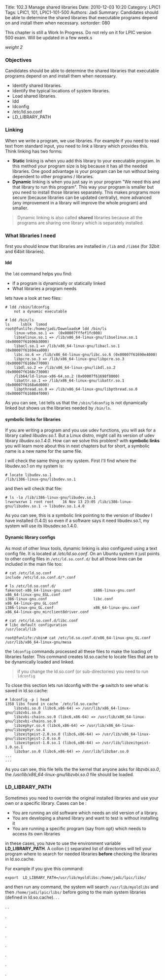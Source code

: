 Title: 102.3 Manage shared libraries
Date: 2010-12-03 10:20
Category: LPIC1
Tags: LPIC1, 101, LPIC1-101-500
Authors: Jadi
Summary: Candidates should be able to determine the shared libraries that executable programs depend on and install them when necessary.
sortorder: 080


<div class="alert alert-danger" role="alert">
  This chapter is still a Work In Progress. Do not rely on it for LPIC version 500 exam. Will be updated in a few week.s
</div>

_weight 2_

### Objectives

Candidates should be able to determine the shared libraries that executable programs depend on and install them when necessary.

* Identify shared libraries.
* Identify the typical locations of system libraries.
* Load shared libraries.
* ldd
* ldconfig
* /etc/ld.so.conf
* LD\_LIBRARY\_PATH

### Linking

When we write a program, we use libraries. For example if you need to read text from standard input, you need to _link_ a library which provides this. Think linking has two forms:

* **Static** linking is when you add this library to your executable program. In this method your program size is big because it has all the needed libraries. One good advantage is your program can be run without being dependent to other programs / libraries.
* **Dynamic** linking is when you just say in your program "We need this and that library to run this program". This way your program is smaller but you need to install those libraries separately. This makes programs more secure \(because libraries can be updated centrally\), more advanced \(any improvement in a library will improve the whole program\) and smaller.

> Dynamic linking is also called **shared** libraries because all the programs are sharing one library which is separately installed.

### What libraries I need

first you should know that libraries are installed in `/lib` and `/lib64` \(for 32bit and 64bit libraries\).

#### ldd

the `ldd` command helps you find:

* If a program is dynamically or statically linked
* What libraries a program needs

lets have a look at two files:

```text
# ldd /sbin/ldconfig
    not a dynamic executable

# ldd /bin/ls
ls     lsblk  lsmod  
root@funlife:/home/jadi/Downloads# ldd /bin/ls
    linux-vdso.so.1 =>  (0x00007fffef1fc000)
    libselinux.so.1 => /lib/x86_64-linux-gnu/libselinux.so.1 (0x00007f61696b3000)
    libacl.so.1 => /lib/x86_64-linux-gnu/libacl.so.1 (0x00007f61694aa000)
    libc.so.6 => /lib/x86_64-linux-gnu/libc.so.6 (0x00007f61690e4000)
    libpcre.so.3 => /lib/x86_64-linux-gnu/libpcre.so.3 (0x00007f6168e77000)
    libdl.so.2 => /lib/x86_64-linux-gnu/libdl.so.2 (0x00007f6168c73000)
    /lib64/ld-linux-x86-64.so.2 (0x00007f61698f8000)
    libattr.so.1 => /lib/x86_64-linux-gnu/libattr.so.1 (0x00007f6168a6d000)
    libpthread.so.0 => /lib/x86_64-linux-gnu/libpthread.so.0 (0x00007f616884f000)
```

As you can see, `ldd` tells us that the `/sbin/ldconfig` is not dynamically linked but shows us the libraries needed by `/bin/ls`.

#### symbolic links for libraries

If you are writing a program and you use udev functions, you will ask for a library called _libudev.so.1_. But a Linux distro, might call its version of udev library _libudev.so.1.4.0_. How can we solve this problem? with **symbolic links** you will learn more about this in next chapters but for short, a symbolic name is a new name for the same file.

I will check the same thing on my system. First I'll find where the libudev.so.1 on my system is:

```text
# locate libudev.so.1
/lib/i386-linux-gnu/libudev.so.1
```

and then will check that file:

```text
# ls -la /lib/i386-linux-gnu/libudev.so.1
lrwxrwxrwx 1 root root    16 Nov 13 23:05 /lib/i386-linux-gnu/libudev.so.1 -> libudev.so.1.4.0
```

As you can see, this is a symbolic link pointing to the version of libudev I have installed \(1.4.0\) so even if a software says it need libudev.so.1, my system will use its libusdev.so.1.4.0.

#### Dynamic library configs

As most of other linux tools, dynamic linking is also configured using a text config file. It is located at _/etc/ld.so.conf_. On an Ubuntu system it just points to other config files in `/etc/ld.so.conf.d/` but all those lines can be included in the main file too:

```text
# cat /etc/ld.so.conf
include /etc/ld.so.conf.d/*.conf

# ls /etc/ld.so.conf.d/
fakeroot-x86_64-linux-gnu.conf          i686-linux-gnu.conf                     x86_64-linux-gnu_EGL.conf               
i386-linux-gnu.conf                     libc.conf                               x86_64-linux-gnu_GL.conf                
i386-linux-gnu_GL.conf                  x86_64-linux-gnu.conf                   x86_64-linux-gnu_mirclient8driver.conf  

# cat /etc/ld.so.conf.d/libc.conf
# libc default configuration
/usr/local/lib

root@funlife:/sbin# cat /etc/ld.so.conf.d/x86_64-linux-gnu_GL.conf
/usr/lib/x86_64-linux-gnu/mesa
```

the `ldconfig` commands processed all these files to make the loading of libraries faster. This command creates ld.so.cache to locate files that are to be dynamically loaded and linked.

> if you change the ld.so.conf \(or sub-directories\) you need to run `ldconfig`

To close this section lets run ldconfig with the **-p** switch to see what is saved in ld.so.cache:

```text
# ldconfig -p | head
1358 libs found in cache `/etc/ld.so.cache'
    libzvbi.so.0 (libc6,x86-64) => /usr/lib/x86_64-linux-gnu/libzvbi.so.0
    libzvbi-chains.so.0 (libc6,x86-64) => /usr/lib/x86_64-linux-gnu/libzvbi-chains.so.0
    libzephyr.so.4 (libc6,x86-64) => /usr/lib/x86_64-linux-gnu/libzephyr.so.4
    libzeitgeist-2.0.so.0 (libc6,x86-64) => /usr/lib/x86_64-linux-gnu/libzeitgeist-2.0.so.0
    libzeitgeist-1.0.so.1 (libc6,x86-64) => /usr/lib/libzeitgeist-1.0.so.1
    libzbar.so.0 (libc6,x86-64) => /usr/lib/libzbar.so.0
...
...
```

As you can see, this file tells the the kernel that anyone asks for _libzvbi.so.0_, the _/usr/lib/x86\_64-linux-gnu/libzvbi.so.0_ file should be loaded.

### LD\_LIBRARY\_PATH

Sometimes you need to override the original installed libraries and use your own or a specific library. Cases can be :

* You are running an old software which needs an old version of a library.
* You are developing a shared library and want to test is without installing it
* You are running a specific program \(say from opt\) which needs to access its own libraries

in these cases, you have to use the environment variable  **LD\_LIBRARY\_PATH**. A collon \(:\) separated list of directories will tell your program where to search for needed libraries **before** checking the libraries in ld.so.cache.

For example if you give this command:

```text
export  LD_LIBRARY_PATH=/usr/lib/myoldlibs:/home/jadi/lpic/libs/
```

and then run any command, the system will search `/usr/lib/myoldlibs` and then `/home/jadi/lpic/libs/` before going to the main system libraries \(defined in ld.so.cache\). . .

. .

.

.

.

.

.

.

.

